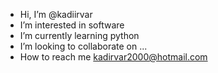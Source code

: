 -  Hi, I’m @kadiirvar
-  I’m interested in software
-  I’m currently learning python
-  I’m looking to collaborate on ...
-  How to reach me kadirvar2000@hotmail.com
<!---
kadiirvar/kadiirvar is a ✨ special ✨ repository because its `README.md` (this file) appears on your GitHub profile.
You can click the Preview link to take a look at your changes.
--->
